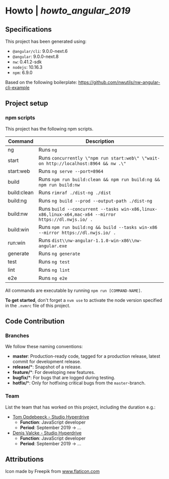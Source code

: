 # Howto | _howto_angular_2019_

## Specifications
This project has been generated using:
- `@angular/cli`: 9.0.0-next.6
- `@angular`: 9.0.0-next.8
- `nw`: 0.41.2-sdk
- `nodejs`: 10.16.3
- `npm`: 6.9.0

Based on the following boilerplate: https://github.com/nwutils/nw-angular-cli-example

## Project setup
### npm scripts
This project has the following npm scripts.

| Command        | Description
| -------------- | -----------
| ng			 | Runs `ng`
| start			 | Runs `concurrently \"npm run start:web\" \"wait-on http://localhost:8964 && nw .\"`
| start:web		 | Runs `ng serve --port=8964`
| build			 | Runs `npm run build:clean && npm run build:ng && npm run build:nw`
| build:clean 	 | Runs `rimraf ./dist-ng ./dist`
| build:ng		 | Runs `ng build --prod --output-path ./dist-ng`
| build:nw		 | Runs `build --concurrent --tasks win-x86,linux-x86,linux-x64,mac-x64 --mirror https://dl.nwjs.io/ .`
| build:win		 | Runs `npm run build:ng && build --tasks win-x86 --mirror https://dl.nwjs.io/ .`
| run:win		 | Runs `dist\\nw-angular-1.1.0-win-x86\\nw-angular.exe`
| generate		 | Runs `ng generate`
| test			 | Runs `ng test`
| lint			 | Runs `ng lint`
| e2e			 | Runs `ng e2e`

All commands are executable by running `npm run [COMMAND-NAME]`.

**To get started**, don't forget a `nvm use` to activate the node version specified in the `.nvmrc` file of this project.

## Code Contribution ##
### Branches ###
We follow these naming conventions:
* **master**: Production-ready code, tagged for a production release, latest commit for development release.
* **release/***: Snapshot of a release.
* **feature/***: For developing new features.
* **bugfix/***: For bugs that are logged during testing.
* **hotfix/***: Only for hotfixing critical bugs from the `master`-branch.

### Team ###
List the team that has worked on this project, including the duration e.g.:
* [Tom Opdebeeck - Studio Hyperdrive](tom.opdebeeck@studiohyperdrive.be)
    * **Function**: JavaScript developer
    * **Period**: September 2019 -> ...
* [Denis Valcke - Studio Hyperdrive](denis.valcke@studiohyperdrive.be)
    * **Function**: JavaScript developer
    * **Period**: September 2019 -> ...

## Attributions
Icon made by Freepik from www.flaticon.com
